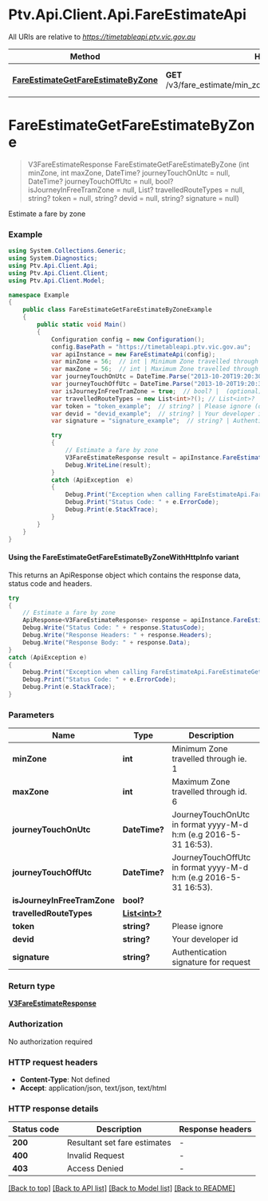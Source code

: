 # Ptv.Api.Client.Api.FareEstimateApi

All URIs are relative to *https://timetableapi.ptv.vic.gov.au*

| Method | HTTP request | Description |
|--------|--------------|-------------|
| [**FareEstimateGetFareEstimateByZone**](FareEstimateApi.md#fareestimategetfareestimatebyzone) | **GET** /v3/fare_estimate/min_zone/{minZone}/max_zone/{maxZone} | Estimate a fare by zone |

<a id="fareestimategetfareestimatebyzone"></a>
# **FareEstimateGetFareEstimateByZone**
> V3FareEstimateResponse FareEstimateGetFareEstimateByZone (int minZone, int maxZone, DateTime? journeyTouchOnUtc = null, DateTime? journeyTouchOffUtc = null, bool? isJourneyInFreeTramZone = null, List<int>? travelledRouteTypes = null, string? token = null, string? devid = null, string? signature = null)

Estimate a fare by zone

### Example
```csharp
using System.Collections.Generic;
using System.Diagnostics;
using Ptv.Api.Client.Api;
using Ptv.Api.Client.Client;
using Ptv.Api.Client.Model;

namespace Example
{
    public class FareEstimateGetFareEstimateByZoneExample
    {
        public static void Main()
        {
            Configuration config = new Configuration();
            config.BasePath = "https://timetableapi.ptv.vic.gov.au";
            var apiInstance = new FareEstimateApi(config);
            var minZone = 56;  // int | Minimum Zone travelled through ie. 1
            var maxZone = 56;  // int | Maximum Zone travelled through id. 6
            var journeyTouchOnUtc = DateTime.Parse("2013-10-20T19:20:30+01:00");  // DateTime? | JourneyTouchOnUtc in format yyyy-M-d h:m (e.g 2016-5-31 16:53). (optional) 
            var journeyTouchOffUtc = DateTime.Parse("2013-10-20T19:20:30+01:00");  // DateTime? | JourneyTouchOffUtc in format yyyy-M-d h:m (e.g 2016-5-31 16:53). (optional) 
            var isJourneyInFreeTramZone = true;  // bool? |  (optional) 
            var travelledRouteTypes = new List<int>?(); // List<int>? |  (optional) 
            var token = "token_example";  // string? | Please ignore (optional) 
            var devid = "devid_example";  // string? | Your developer id (optional) 
            var signature = "signature_example";  // string? | Authentication signature for request (optional) 

            try
            {
                // Estimate a fare by zone
                V3FareEstimateResponse result = apiInstance.FareEstimateGetFareEstimateByZone(minZone, maxZone, journeyTouchOnUtc, journeyTouchOffUtc, isJourneyInFreeTramZone, travelledRouteTypes, token, devid, signature);
                Debug.WriteLine(result);
            }
            catch (ApiException  e)
            {
                Debug.Print("Exception when calling FareEstimateApi.FareEstimateGetFareEstimateByZone: " + e.Message);
                Debug.Print("Status Code: " + e.ErrorCode);
                Debug.Print(e.StackTrace);
            }
        }
    }
}
```

#### Using the FareEstimateGetFareEstimateByZoneWithHttpInfo variant
This returns an ApiResponse object which contains the response data, status code and headers.

```csharp
try
{
    // Estimate a fare by zone
    ApiResponse<V3FareEstimateResponse> response = apiInstance.FareEstimateGetFareEstimateByZoneWithHttpInfo(minZone, maxZone, journeyTouchOnUtc, journeyTouchOffUtc, isJourneyInFreeTramZone, travelledRouteTypes, token, devid, signature);
    Debug.Write("Status Code: " + response.StatusCode);
    Debug.Write("Response Headers: " + response.Headers);
    Debug.Write("Response Body: " + response.Data);
}
catch (ApiException e)
{
    Debug.Print("Exception when calling FareEstimateApi.FareEstimateGetFareEstimateByZoneWithHttpInfo: " + e.Message);
    Debug.Print("Status Code: " + e.ErrorCode);
    Debug.Print(e.StackTrace);
}
```

### Parameters

| Name | Type | Description | Notes |
|------|------|-------------|-------|
| **minZone** | **int** | Minimum Zone travelled through ie. 1 |  |
| **maxZone** | **int** | Maximum Zone travelled through id. 6 |  |
| **journeyTouchOnUtc** | **DateTime?** | JourneyTouchOnUtc in format yyyy-M-d h:m (e.g 2016-5-31 16:53). | [optional]  |
| **journeyTouchOffUtc** | **DateTime?** | JourneyTouchOffUtc in format yyyy-M-d h:m (e.g 2016-5-31 16:53). | [optional]  |
| **isJourneyInFreeTramZone** | **bool?** |  | [optional]  |
| **travelledRouteTypes** | [**List&lt;int&gt;?**](int.md) |  | [optional]  |
| **token** | **string?** | Please ignore | [optional]  |
| **devid** | **string?** | Your developer id | [optional]  |
| **signature** | **string?** | Authentication signature for request | [optional]  |

### Return type

[**V3FareEstimateResponse**](V3FareEstimateResponse.md)

### Authorization

No authorization required

### HTTP request headers

 - **Content-Type**: Not defined
 - **Accept**: application/json, text/json, text/html


### HTTP response details
| Status code | Description | Response headers |
|-------------|-------------|------------------|
| **200** | Resultant set fare estimates |  -  |
| **400** | Invalid Request |  -  |
| **403** | Access Denied |  -  |

[[Back to top]](#) [[Back to API list]](../README.md#documentation-for-api-endpoints) [[Back to Model list]](../README.md#documentation-for-models) [[Back to README]](../README.md)


